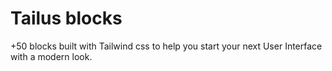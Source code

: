 # Tailus blocks

+50 blocks built with Tailwind css to help you start your next User Interface with a modern look.